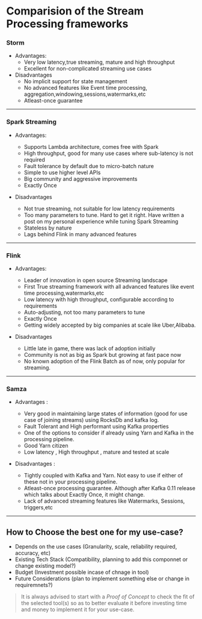 # Comparision of the Stream Processing frameworks

### Storm

- Advantages:
    - Very low latency,true streaming, mature and high throughput
    - Excellent for non-complicated streaming use cases
- Disadvantages
    - No implicit support for state management
    - No advanced features like Event time processing, aggregation,windowing,sessions,watermarks,etc
    - Atleast-once guarantee

---

### Spark Streaming

- Advantages:
    - Supports Lambda architecture, comes free with Spark
    - High throughput, good for many use cases where sub-latency is not required
    - Fault tolerance by default due to micro-batch nature
    - Simple to use higher level APIs
    - Big community and aggressive improvements
    - Exactly Once

-  Disadvantages
    - Not true streaming, not suitable for low latency requirements
    - Too many parameters to tune. Hard to get it right. Have written a post on my personal
    experience while tuning Spark Streaming
    - Stateless by nature
    - Lags behind Flink in many advanced features

---

### Flink

- Advantages:
    - Leader of innovation in open source Streaming landscape
    - First True streaming framework with all advanced features like event time
    processing,watermarks,etc
    - Low latency with high throughput, configurable according to requirements
    - Auto-adjusting, not too many parameters to tune
    - Exactly Once
    - Getting widely accepted by big companies at scale like Uber,Alibaba.

- Disadvantages
    - Little late in game, there was lack of adoption initially
    - Community is not as big as Spark but growing at fast pace now
    - No known adoption of the Flink Batch as of now, only popular for streaming.
    
    
---
    
### Samza
    
- Advantages :
    - Very good in maintaining large states of information (good for use case of joining streams)
    using RocksDb and kafka log.
    - Fault Tolerant and High performant using Kafka properties
    - One of the options to consider if already using Yarn and Kafka in the processing pipeline.
    - Good Yarn citizen
    - Low latency , High throughput , mature and tested at scale
    
- Disadvantages :
    - Tightly coupled with Kafka and Yarn. Not easy to use if either of these not in your
    processing pipeline.
    - Atleast-once processing guarantee. Although after Kafka 0.11 release which talks about
    Exactly Once, it might change.
    - Lack of advanced streaming features like Watermarks, Sessions, triggers,etc
    
---
    
## How to Choose the best one for my use-case?

- Depends on the use cases (Granularity, scale, reliability required, accuracy, etc)
- Existing Tech Stack (Compatibility, planning to add this componnet or change existing model?)
- Budget (Investment possible incase of chnage in tool)
- Future Considerations (plan to implement something else or change in requiremnets?)


> It is always advised to start with a *Proof of Concept* to check the fit of the selected tool(s) so as to better evaluate
 it before investing time and money to implement it for your use-case.
 